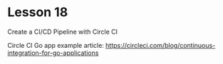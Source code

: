 # Lesson 18

Create a CI/CD Pipeline with Circle CI

Circle CI Go app example article: https://circleci.com/blog/continuous-integration-for-go-applications
